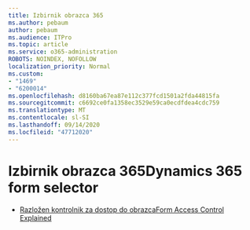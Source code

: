 ```yaml
---
title: Izbirnik obrazca 365
ms.author: pebaum
author: pebaum
ms.audience: ITPro
ms.topic: article
ms.service: o365-administration
ROBOTS: NOINDEX, NOFOLLOW
localization_priority: Normal
ms.custom:
- "1469"
- "6200014"
ms.openlocfilehash: d8160ba67ea87e112c377fcd1501a2fda44815fa
ms.sourcegitcommit: c6692ce0fa1358ec3529e59ca0ecdfdea4cdc759
ms.translationtype: MT
ms.contentlocale: sl-SI
ms.lasthandoff: 09/14/2020
ms.locfileid: "47712020"
---
```

# <a name="dynamics-365-form-selector"></a><span data-ttu-id="46929-102">Izbirnik obrazca 365</span><span class="sxs-lookup"><span data-stu-id="46929-102">Dynamics 365 form selector</span></span>

* [<span data-ttu-id="46929-103">Razložen kontrolnik za dostop do obrazca</span><span class="sxs-lookup"><span data-stu-id="46929-103">Form Access Control Explained</span></span>](https://docs.microsoft.com/dynamics365/customer-engagement/customize/control-access-forms)
